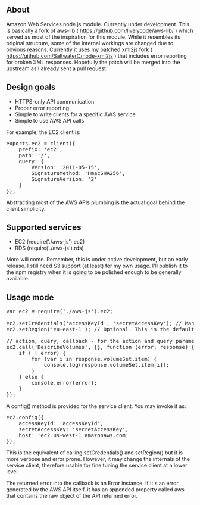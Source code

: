 ## About

Amazon Web Services node.js module. Currently under development. This is basically a fork of aws-lib ( https://github.com/livelycode/aws-lib/ ) which served as most of the inspiration for this module. While it resembles its original structure, some of the internal workings are changed due to obvious reasons. Currently it uses my patched xml2js fork ( https://github.com/SaltwaterC/node-xml2js ) that includes error reporting for broken XML responses. Hopefully the patch will be merged into the upstream as I already sent a pull request.

## Design goals

 * HTTPS-only API communication
 * Proper error reporting
 * Simple to write clients for a specific AWS service
 * Simple to use AWS API calls

For example, the EC2 client is:
<pre>
exports.ec2 = client({
	prefix: 'ec2',
	path: '/',
    query: {
    	Version: '2011-05-15',
    	SignatureMethod: 'HmacSHA256',
		SignatureVersion: '2'
    }
});
</pre>

Abstracting most of the AWS APIs plumbing is the actual goal behind the client simplicity.

## Supported services

 * EC2 (require('./aws-js').ec2)
 * RDS (require('./aws-js').rds)

More will come. Remember, this is under active development, but an early release. I still need S3 support (at least) for my own usage. I'll publish it to the npm registry when it is going to be polished enough to be generally available.

## Usage mode
<pre>
var ec2 = require('./aws-js').ec2;

ec2.setCredentials('accessKeyId', 'secretAccessKey'); // Mandatory
ec2.setRegion('eu-east-1'); // Optional. This is the default API entry point

// action, query, callback - for the action and query parameters, check the EC2 API reference
ec2.call('DescribeVolumes', {}, function (error, response) {
	if ( ! error) {
		for (var i in response.volumeSet.item) {
			console.log(response.volumeSet.item[i]);
		}
	} else {
		console.error(error);
	}
});
</pre>

A config() method is provided for the service client. You may invoke it as:
<pre>
ec2.config({
	accessKeyId: 'accessKeyId',
	secretAccessKey: 'secretAccessKey',
	host: 'ec2.us-west-1.amazonaws.com'
});
</pre>

This is the equivalent of calling setCredentials() and setRegion() but it is more verbose and error prone. However, it may change the internals of the service client, therefore usable for fine tuning the service client at a lower level.

The returned error into the callback is an Error instance. If it's an error generated by the AWS API itself, it has an appended property called aws that contains the raw object of the API returned error.
